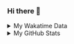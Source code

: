 ### Hi there 👋

<!--
**cdfmlr/cdfmlr** is a ✨ _special_ ✨ repository because its `README.md` (this file) appears on your GitHub profile.

Here are some ideas to get you started:

- 🔭 I’m currently working on ...
- 🌱 I’m currently learning ...
- 👯 I’m looking to collaborate on ...
- 🤔 I’m looking for help with ...
- 💬 Ask me about ...
- 📫 How to reach me: ...
- 😄 Pronouns: ...
- ⚡ Fun fact: ...
-->

<details>

<summary>My Wakatime Data</summary>

<!--START_SECTION:waka-->
![Code Time](http://img.shields.io/badge/Code%20Time-0%20secs-blue)

![Lines of code](https://img.shields.io/badge/From%20Hello%20World%20I%27ve%20Written-663%20Thousand%20lines%20of%20code-blue)

**🐱 My GitHub Data** 

> 🏆 369 Contributions in the Year 2022
 > 
> 📦 470.5 kB Used in GitHub's Storage 
 > 
> 🚫 Not Opted to Hire
 > 
> 📜 54 Public Repositories 
 > 
> 🔑 14 Private Repositories  
 > 
**I'm an Early 🐤** 

```text
🌞 Morning    79 commits     ████░░░░░░░░░░░░░░░░░░░░░   17.03% 
🌆 Daytime    192 commits    ██████████░░░░░░░░░░░░░░░   41.38% 
🌃 Evening    188 commits    ██████████░░░░░░░░░░░░░░░   40.52% 
🌙 Night      5 commits      ░░░░░░░░░░░░░░░░░░░░░░░░░   1.08%

```
📅 **I'm Most Productive on Thursday** 

```text
Monday       68 commits     ███░░░░░░░░░░░░░░░░░░░░░░   14.66% 
Tuesday      48 commits     ██░░░░░░░░░░░░░░░░░░░░░░░   10.34% 
Wednesday    59 commits     ███░░░░░░░░░░░░░░░░░░░░░░   12.72% 
Thursday     79 commits     ████░░░░░░░░░░░░░░░░░░░░░   17.03% 
Friday       77 commits     ████░░░░░░░░░░░░░░░░░░░░░   16.59% 
Saturday     67 commits     ███░░░░░░░░░░░░░░░░░░░░░░   14.44% 
Sunday       66 commits     ███░░░░░░░░░░░░░░░░░░░░░░   14.22%

```


📊 **This Week I Spent My Time On** 

```text
⌚︎ Time Zone: Asia/Shanghai

```

**I Mostly Code in Go** 

```text
Go                       17 repos            ███████░░░░░░░░░░░░░░░░░░   28.81% 
Python                   12 repos            █████░░░░░░░░░░░░░░░░░░░░   20.34% 
Jupyter Notebook         6 repos             ██░░░░░░░░░░░░░░░░░░░░░░░   10.17% 
Java                     4 repos             █░░░░░░░░░░░░░░░░░░░░░░░░   6.78% 
Vue                      4 repos             █░░░░░░░░░░░░░░░░░░░░░░░░   6.78%

```



 Last Updated on 01/11/2022 02:36:55 UTC
<!--END_SECTION:waka-->

</details>

<details>
 
 <summary>My GitHub Stats</summary>

[![CDFMLR's github stats](https://github-readme-stats.vercel.app/api?username=cdfmlr&count_private=true&show_icons=true)](https://github.com/anuraghazra/github-readme-stats)

</details>

